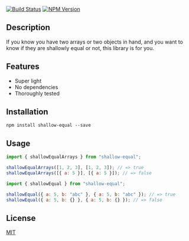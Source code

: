 <a href="https://codeship.com/projects/168228" target="_blank"><img src="https://img.shields.io/codeship/53d0b900-42a9-0134-35d6-5a9bff506e9c/master.svg" alt="Build Status"></a>
<a href="https://npmjs.org/package/shallow-equal" target="_blank"><img src="https://img.shields.io/npm/v/shallow-equal.svg" alt="NPM Version"></a>

## Description

If you know you have two arrays or two objects in hand, and you want to know if they are shallowly equal or not, this library is for you.

## Features

- Super light
- No dependencies
- Thoroughly tested

## Installation

```shell
npm install shallow-equal --save
```

## Usage

```js
import { shallowEqualArrays } from "shallow-equal";

shallowEqualArrays([1, 2, 3], [1, 2, 3]); // => true
shallowEqualArrays([{ a: 5 }], [{ a: 5 }]); // => false
```

```js
import { shallowEqual } from "shallow-equal";

shallowEqual({ a: 5, b: "abc" }, { a: 5, b: "abc" }); // => true
shallowEqual({ a: 5, b: {} }, { a: 5, b: {} }); // => false
```

## License

<a href="http://moroshko.mit-license.org" target="_blank">MIT</a>
